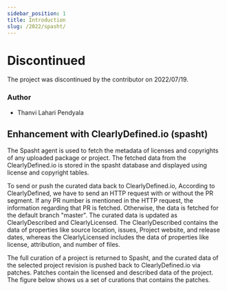 ```yaml
---
sidebar_position: 1
title: Introduction
slug: /2022/spasht/
---
```

<!--
SPDX-License-Identifier: CC-BY-SA-4.0

SPDX-FileCopyrightText: 2022 Gaurav Mishra <mishra.gaurav@siemens.com>
SPDX-FileCopyrightTest: 2022 Siemens AG
-->

# Discontinued
The project was discontinued by the contributor on 2022/07/19.

### Author

- Thanvi Lahari Pendyala

## Enhancement with ClearlyDefined.io (spasht)
The Spasht agent is used to fetch the metadata of licenses and copyrights of
any uploaded package or project. The fetched data from the ClearlyDefined.io is
stored in the spasht database and displayed using license and copyright tables.

To send or push the curated data back to ClearlyDefined.io, According to
ClearlyDefined, we have to send an HTTP request with or without the PR segment.
If any PR number is mentioned in the HTTP request, the information regarding
that PR is fetched. Otherwise, the data is fetched for the default branch
"master". The curated data is updated as ClearlyDescribed and ClearlyLicensed.
The ClearlyDescribed contains the data of properties like source location,
issues, Project website, and release dates, whereas the ClearlyLicensed
includes the data of properties like license, attribution, and number of files.

The full curation of a project is returned to Spasht, and the curated data of
the selected project revision is pushed back to ClearlyDefined.io via patches.
Patches contain the licensed and described data of the project. The figure
below shows us a set of curations that contains the patches.
